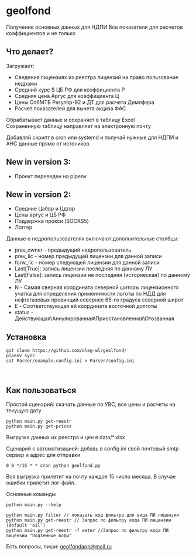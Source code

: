 # geolfond
Получение основных данных для НДПИ
Все показатели для расчетов коэффициентов и не только

## Что делает?
Загружает:
* Сведения лицензиях из реестра лицензий на право пользование недрами
* Средний курс $ ЦБ РФ для коэффициента Р
* Средняя цена Аргус для коэффициента Ц
* Цены СпбМТБ Регуляр-92 и ДТ для расчета Демпфера
* Расчет показателей для вычета акциза ФАС 

Обрабатывает данные и сохраняет в таблицу Excel<br>
Сохраненную таблицу направляет на электронную почту<br>

Добавляй скрипт в cron или systemd и получай нужные для НДПИ и АНС данные прямо от истоников

## New in version 3:
* Проект переведен на pipenv

## New in version 2:
* Средние Цабвр и Цдтвр
* Цены аргус и ЦБ РФ
* Поддержка прокси (SOCKS5)
* Логгер


Данные о недропользователях включают дополнительные столбцы: 
* prev_owner - предыдущий недропользователь
* prev_lic - номер предыдущей лицензии для данной записи
* forw_lic - номер следующей лицензии для данной записи
* Last[True]: запись лицензии последняя по данному ЛУ
* Last[False]: запись лицензии не последняя (историеская) по данному ЛУ
* N - Самая сверная координата северной шиторы лицензионного учатка для определения применимости льготы по НДД для нефтегазовых провинций севернее 65-го градуса северной широт
* E - Соответствующая ей координата восточной долготы
* status - Действующая\Аннулированная\Приостановленная\Отозванная

## Установка
```
git clone https://github.com/oleg-wl/geolfond/
pipenv sync
cat Parser/example.config.ini > Parser/config.ini
```
<br>

## Как пользоваться
Простой сценарий: скачать данные по УВС, все цены и расчеты на текущую дату <br>
```
python main.py get-reestr
python main.py get-prices
```
Выгрузка данных их реестра и цен в data/*.xlsx

Сценарий с автоматизацией: добавь в config.ini свой почтовый smtp сервер и адрес для отправки
```
0 0 */15 * * cron python geolfond.py
```
Вся выгрузка прилетит на почту каждое 15 число месяца. В случае ошибки прилетит лог-файл. <br>

Основные команды
```
python main.py --help

python main.py filter // показать код фильтра для вида ПИ лицензии
python main.py get-reestr // Запрос по фильтру кода ПИ лицензии (default 'oil')
python main.py get-reestr -f water //Запрос по фильтру кода ПИ лицензии "Подземные воды"
```

Есть вопросы, пиши: [geolfondapp@mail.ru](mailto:geolfondapp@mail.ru)

